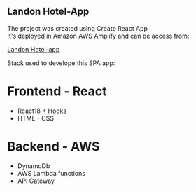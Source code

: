 ## Landon Hotel-App

The project was created using Create React App  
It's deployed in Amazon AWS Amplify and can be access from:  

[Landon Hotel-app](https://main.d3o36cmqs73qno.amplifyapp.com/)  


Stack used to develope this SPA app:  

# Frontend - React
* React18 + Hooks  
* HTML - CSS  


# Backend - AWS  
* DynamoDb  
* AWS Lambda functions 
* API Gateway 


